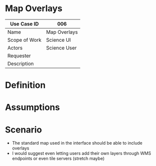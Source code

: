 # Map Overlays

| Use Case ID | 006 |
| --- | --- |
| Name | Map Overlays |
| Scope of Work | Science UI |
| Actors | Science User |
| Requester |  |
| Description |  |

# Definition

# Assumptions

# Scenario

- The standard map used in the interface should be able to include overlays
- I would suggest even letting users add their own layers through WMS endpoints or even tile servers (stretch maybe)